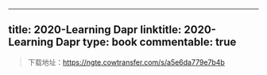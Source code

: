 
---
title: 2020-Learning Dapr
linktitle: 2020-Learning Dapr
type: book
commentable: true
---

> 下载地址：https://ngte.cowtransfer.com/s/a5e6da779e7b4b

    